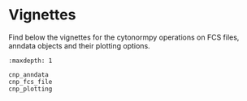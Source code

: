 # Vignettes
 
Find below the vignettes for the cytonormpy operations on FCS files, anndata objects and their plotting options.

```{toctree}
:maxdepth: 1

cnp_anndata
cnp_fcs_file
cnp_plotting

```
